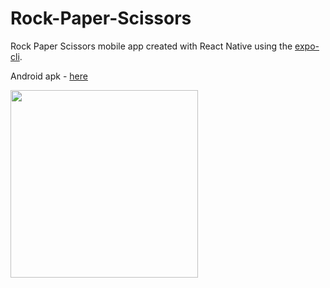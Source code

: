 # Rock-Paper-Scissors
Rock Paper Scissors mobile app created with React Native using the [expo-cli](https://expo.io/).

Android apk - [here](https://github.com/Maryll-castelino/Rock-Paper-Scissors/releases)  

<img src="https://github.com/Maryll-castelino/Rock-Paper-Scissors/blob/main/screenshot.png" width="300">
